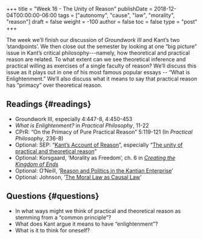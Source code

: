 +++
title = "Week 16 - The Unity of Reason"
publishDate = 2018-12-04T00:00:00-06:00
tags = ["autonomy", "cause", "law", "morality", "reason"]
draft = false
weight = -100
author = false
toc = false
type = "post"
+++

The week we&rsquo;ll finish our discussion of _Groundwork III_ and Kant&rsquo;s two &rsquo;standpoints&rsquo;. We then close out the semester by looking at one &ldquo;big picture&rdquo; issue in Kant&rsquo;s critical philosophy---namely, how theoretical and practical reason are related. To what extent can we see theoretical inference and practical willing as exercises of a single faculty of reason? We&rsquo;ll discuss this issue as it plays out in one of his most famous popular essays -- &ldquo;What is Enlightenment.&rdquo; We&rsquo;ll also discuss what it means to say that practical reason has &ldquo;primacy&rdquo; over theoretical reason.


## Readings {#readings}

-   Groundwork III, especially 4:447-8, 4:450-453
-   _What is Enlightenment?_ in _Practical Philosophy_, 11-22
-   CPrR: &ldquo;On the Primacy of Pure Practical Reason&rdquo; 5:119-121 (In _Practical Philosophy_, 236-8)
-   Optional: SEP: &ldquo;[Kant&rsquo;s Account of Reason](https://plato.stanford.edu/entries/kant-reason/)&rdquo;, especially &ldquo;[The unity of practical and theoretical reason](https://plato.stanford.edu/entries/kant-reason/#UniThePraRea)&rdquo;
-   Optional: Korsgaard, &rsquo;Morality as Freedom&rsquo;, ch. 6 in [_Creating the Kingdom of Ends_](https://www.dropbox.com/s/13h4vph1n6ke5qi/korsgaard1996a%5Fcreating%5Fthe%5Fkingdom%5Fof%5Fends.pdf?dl=0)
-   Optional: O&rsquo;Neill, &rsquo;[Reason and Politics in the Kantian Enterprise](https://www.dropbox.com/s/hh5ggimlujamfm6/oneill1989-ch1%5FReason%5Fand%5FPolitics%5Fin%5Fthe%5FKantian%5FEnterprise.pdf?dl=0)&rsquo;
-   Optional: Johnson, &rsquo;[The Moral Law as Causal Law](https://www.dropbox.com/s/wqi632zv58xvteh/johnson2009%5FThe%5FMoral%5FLaw%5Fas%5FCausal%5FLaw.pdf?dl=0)&rsquo;


## Questions {#questions}

-   In what ways might we think of practical and theoretical reason as stemming
    from a &ldquo;common principle&rdquo;?
-   What does Kant argue it means to have &ldquo;enlightenment&rdquo;?
-   What is it to think for oneself?
